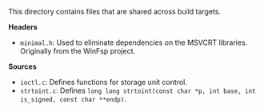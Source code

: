 This directory contains files that are shared across build targets.

**Headers**

- `minimal.h`: Used to eliminate dependencies on the MSVCRT libraries. Originally from the WinFsp project.

**Sources**

- `ioctl.c`: Defines functions for storage unit control.
- `strtoint.c`: Defines `long long strtoint(const char *p, int base, int is_signed, const char **endp)`.
